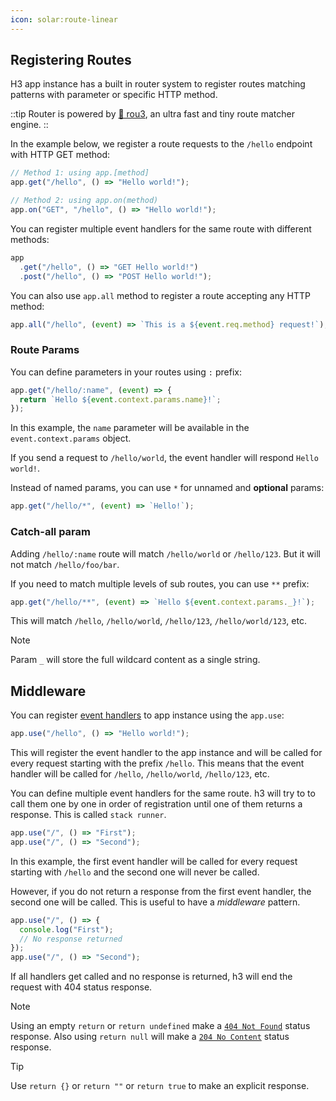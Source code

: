 ```yaml
---
icon: solar:route-linear
---
```


## Registering Routes

H3 app instance has a built in router system to register routes matching patterns with parameter or specific HTTP method.

::tip
Router is powered by [🌳 rou3](https://github.com/unjs/rou3), an ultra fast and tiny route matcher engine.
::

In the example below, we register a route requests to the `/hello` endpoint with HTTP GET method:

```js
// Method 1: using app.[method]
app.get("/hello", () => "Hello world!");

// Method 2: using app.on(method)
app.on("GET", "/hello", () => "Hello world!");
```

You can register multiple event handlers for the same route with different methods:

```js
app
  .get("/hello", () => "GET Hello world!")
  .post("/hello", () => "POST Hello world!");
```

You can also use `app.all` method to register a route accepting any HTTP method:

```js
app.all("/hello", (event) => `This is a ${event.req.method} request!`);
```

### Route Params

You can define parameters in your routes using `:` prefix:

```js
app.get("/hello/:name", (event) => {
  return `Hello ${event.context.params.name}!`;
});
```

In this example, the `name` parameter will be available in the `event.context.params` object.

If you send a request to `/hello/world`, the event handler will respond `Hello world!`.

Instead of named params, you can use `*` for unnamed and **optional** params:

```js
app.get("/hello/*", (event) => `Hello!`);
```

### Catch-all param

Adding `/hello/:name` route will match `/hello/world` or `/hello/123`. But it will not match `/hello/foo/bar`.

If you need to match multiple levels of sub routes, you can use `**` prefix:

```js
app.get("/hello/**", (event) => `Hello ${event.context.params._}!`);
```

This will match `/hello`, `/hello/world`, `/hello/123`, `/hello/world/123`, etc.

> [!NOTE]
> Param `_` will store the full wildcard content as a single string.

## Middleware

You can register [event handlers](/guide/event-handler) to app instance using the `app.use`:

```js
app.use("/hello", () => "Hello world!");
```

This will register the event handler to the app instance and will be called for every request starting with the prefix `/hello`. This means that the event handler will be called for `/hello`, `/hello/world`, `/hello/123`, etc.

You can define multiple event handlers for the same route. h3 will try to to call them one by one in order of registration until one of them returns a response. This is called `stack runner`.

```js
app.use("/", () => "First");
app.use("/", () => "Second");
```

In this example, the first event handler will be called for every request starting with `/hello` and the second one will never be called.

However, if you do not return a response from the first event handler, the second one will be called. This is useful to have a _middleware_ pattern.

```js
app.use("/", () => {
  console.log("First");
  // No response returned
});
app.use("/", () => "Second");
```

If all handlers get called and no response is returned, h3 will end the request with 404 status response.

> [!NOTE]
> Using an empty `return` or `return undefined` make a [`404 Not Found`](https://developer.mozilla.org/en-US/docs/Web/HTTP/Status/404) status response.
> Also using `return null` will make a [`204 No Content`](https://developer.mozilla.org/en-US/docs/Web/HTTP/Status/204) status response.

> [!TIP]
> Use `return {}` or `return ""` or `return true` to make an explicit response.
